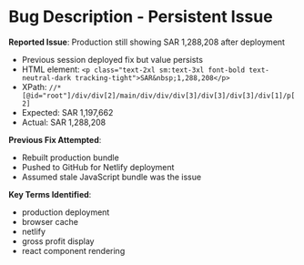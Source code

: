 # Bug Description - Persistent Issue

**Reported Issue**: Production still showing SAR 1,288,208 after deployment
- Previous session deployed fix but value persists
- HTML element: `<p class="text-2xl sm:text-3xl font-bold text-neutral-dark tracking-tight">SAR&nbsp;1,288,208</p>`
- XPath: `//*[@id="root"]/div/div[2]/main/div/div/div[3]/div[3]/div[3]/div[1]/p[2]`
- Expected: SAR 1,197,662
- Actual: SAR 1,288,208

**Previous Fix Attempted**:
- Rebuilt production bundle
- Pushed to GitHub for Netlify deployment
- Assumed stale JavaScript bundle was the issue

**Key Terms Identified**:
- production deployment
- browser cache
- netlify
- gross profit display
- react component rendering